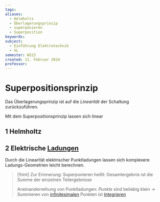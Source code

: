 ```yaml
---
tags: 
aliases:
  - Helmholtz
  - Überlagerungsprinzip
  - superponieren
  - Superposition
keywords: 
subject:
  - Einführung Elektrotechnik
  - VL
semester: WS23
created: 11. Februar 2024
professor:
---
```

 

# Superpositionsprinzip

Das Überlagerungsprinzip ist auf die *Linearität* der Schaltung zurückzuführen.

Mit dem Superpositionsprinzip lassen sich linear

## 1 Helmholtz

## 2 Elektrische [Ladungen](elektrisches%20Feld.md)

Durch die Linearität elektrischer Punktladungen lassen sich komplexere Ladungs-Geometrien leicht berechnen. 

> [!hint] Zur Erinnerung:
> Superponieren heißt: Gesamtergebnis ist die Summe der einzelnen Teilergebnisse
> 
> Aneinanderreihung von Punktladungen: *Punkte* sind beliebig klein $\to$ Summieren von [infinitesimalen](../Mathematik/{MOC}%20Infinitesimalrechnung.md) Punkten ist *[Integrieren](Integralrechnung.md)*   
